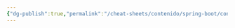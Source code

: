 ```yaml
---
{"dg-publish":true,"permalink":"/cheat-sheets/contenido/spring-boot/contenido/anotaciones/"}
---
```


